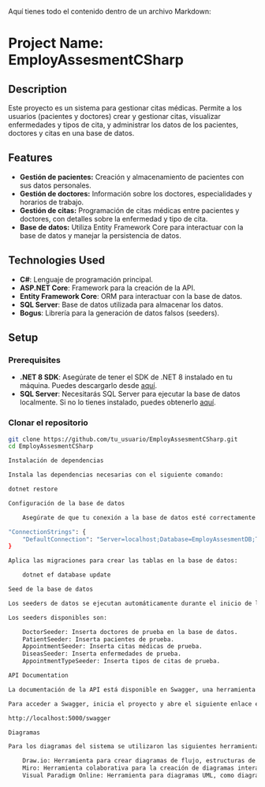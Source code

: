 Aquí tienes todo el contenido dentro de un archivo Markdown:

# Project Name: EmployAssesmentCSharp

## Description
Este proyecto es un sistema para gestionar citas médicas. Permite a los usuarios (pacientes y doctores) crear y gestionar citas, visualizar enfermedades y tipos de cita, y administrar los datos de los pacientes, doctores y citas en una base de datos.

## Features
- **Gestión de pacientes:** Creación y almacenamiento de pacientes con sus datos personales.
- **Gestión de doctores:** Información sobre los doctores, especialidades y horarios de trabajo.
- **Gestión de citas:** Programación de citas médicas entre pacientes y doctores, con detalles sobre la enfermedad y tipo de cita.
- **Base de datos:** Utiliza Entity Framework Core para interactuar con la base de datos y manejar la persistencia de datos.

## Technologies Used
- **C#**: Lenguaje de programación principal.
- **ASP.NET Core**: Framework para la creación de la API.
- **Entity Framework Core**: ORM para interactuar con la base de datos.
- **SQL Server**: Base de datos utilizada para almacenar los datos.
- **Bogus**: Librería para la generación de datos falsos (seeders).

## Setup

### Prerequisites
- **.NET 8 SDK**: Asegúrate de tener el SDK de .NET 8 instalado en tu máquina. Puedes descargarlo desde [aquí](https://dotnet.microsoft.com/download).
- **SQL Server**: Necesitarás SQL Server para ejecutar la base de datos localmente. Si no lo tienes instalado, puedes obtenerlo [aquí](https://www.microsoft.com/en-us/sql-server/sql-server-downloads).

### Clonar el repositorio
```bash
git clone https://github.com/tu_usuario/EmployAssesmentCSharp.git
cd EmployAssesmentCSharp

Instalación de dependencias

Instala las dependencias necesarias con el siguiente comando:

dotnet restore

Configuración de la base de datos

    Asegúrate de que tu conexión a la base de datos esté correctamente configurada en el archivo appsettings.json. Aquí puedes definir la cadena de conexión a tu base de datos SQL Server.

"ConnectionStrings": {
    "DefaultConnection": "Server=localhost;Database=EmployAssesmentDB;Trusted_Connection=True;"
}

Aplica las migraciones para crear las tablas en la base de datos:

    dotnet ef database update

Seed de la base de datos

Los seeders de datos se ejecutan automáticamente durante el inicio de la aplicación. Si deseas ejecutar los seeders manualmente para poblar la base de datos con datos de prueba (como doctores, pacientes, citas, etc.), puedes llamar a los métodos correspondientes desde el ApplicationDbContext.

Los seeders disponibles son:

    DoctorSeeder: Inserta doctores de prueba en la base de datos.
    PatientSeeder: Inserta pacientes de prueba.
    AppointmentSeeder: Inserta citas médicas de prueba.
    DiseasSeeder: Inserta enfermedades de prueba.
    AppointmentTypeSeeder: Inserta tipos de citas de prueba.

API Documentation

La documentación de la API está disponible en Swagger, una herramienta de interfaz interactiva que te permite probar los endpoints directamente desde el navegador.

Para acceder a Swagger, inicia el proyecto y abre el siguiente enlace en tu navegador:

http://localhost:5000/swagger

Diagramas

Para los diagramas del sistema se utilizaron las siguientes herramientas:

    Draw.io: Herramienta para crear diagramas de flujo, estructuras de base de datos y diagramas de casos de uso.
    Miro: Herramienta colaborativa para la creación de diagramas interactivos.
    Visual Paradigm Online: Herramienta para diagramas UML, como diagramas de clases y secuencias.